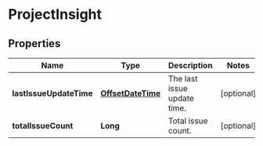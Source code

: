 # ProjectInsight

## Properties
Name | Type | Description | Notes
------------ | ------------- | ------------- | -------------
**lastIssueUpdateTime** | [**OffsetDateTime**](OffsetDateTime.md) | The last issue update time. |  [optional]
**totalIssueCount** | **Long** | Total issue count. |  [optional]
